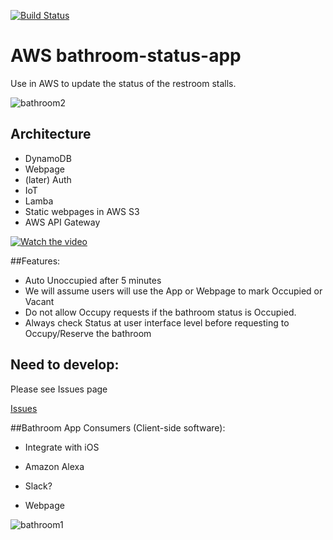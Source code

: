 [![Build Status](https://travis-ci.org/drumadrian/aws-bathroom-status-app.svg?branch=master)](https://travis-ci.org/drumadrian/aws-bathroom-status-app)

# AWS bathroom-status-app
Use in AWS to update the status of the restroom stalls. 



![bathroom2](https://cloud.githubusercontent.com/assets/6573380/22574528/3943d338-e964-11e6-9c07-b6841f809f70.jpg)





## Architecture


*  DynamoDB
*  Webpage
*  (later) Auth
*  IoT 
*  Lamba 
*  Static webpages in AWS S3
*  AWS API Gateway 

[![Watch the video](https://user-images.githubusercontent.com/6573380/28448417-adab9ca4-6d8c-11e7-935a-e4ad29e08ee3.png)](https://cloudcraft.co/view/beef112e-7eec-4480-bc4c-11c56041f189?key=BuYN0O-c-5sQ6ajRyJgFhw)



##Features: 
* Auto Unoccupied after 5 minutes 
* We will assume users will use the App or Webpage to mark Occupied or Vacant 
* Do not allow Occupy requests if the bathroom status is Occupied.  
* Always check Status at user interface level before requesting to Occupy/Reserve the bathroom 


## Need to develop: 
 Please see Issues page

[Issues](https://github.com/drumadrian/aws-bathroom-status-app/issues/12)






##Bathroom App Consumers (Client-side software): 

* Integrate with iOS

* Amazon Alexa

* Slack? 

* Webpage 








![bathroom1](https://cloud.githubusercontent.com/assets/6573380/22574527/3940d0ac-e964-11e6-9d74-1fe4e8da8fa5.jpg)




